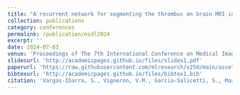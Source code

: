 ```yaml
---
title: "A recurrent network for segmenting the thrombus on brain MRI in patients with hyper-acute ischemic stroke"
collection: publications
category: conferences
permalink: /publication/midl2024
excerpt: ''
date: 2024-07-03
venue: 'Proceedings of The 7th International Conference on Medical Imaging with Deep Learning'
slidesurl: 'http://academicpages.github.io/files/slides1.pdf'
paperurl: 'https://raw.githubusercontent.com/mlresearch/v250/main/assets/ibarra24a/ibarra24a.pdf'
bibtexurl: 'http://academicpages.github.io/files/bibtex1.bib'
citation: 'Vargas-Ibarra, S., Vigneron, V.M., Garcia-Salicetti, S., Maaref, H., Kobold, J., Chausson, N., Lhermitte, Y. &amp; Smadja, D.. (2024). A recurrent network for segmenting the thrombus on brain MRI in patients with hyper-acute ischemic stroke. <i>Proceedings of The 7th International Conference on Medical Imaging with Deep Learning</i>, in <i>Proceedings of Machine Learning Research</i> 250:657-671 Available from https://proceedings.mlr.press/v250/ibarra24a.html.'
---
```

